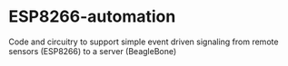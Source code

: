 # ESP8266-automation
Code and circuitry to support simple event driven signaling from remote sensors (ESP8266) to a server (BeagleBone)

